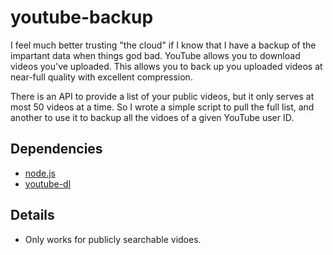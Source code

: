 # youtube-backup

I feel much better trusting "the cloud" if I know that I have a backup of the impartant data when things god bad.
YouTube allows you to download videos you've uploaded. This allows you to back up you uploaded videos at near-full quality with excellent compression.

There is an API to provide a list of your public videos, but it only serves at most 50 videos at a time. So I wrote a simple script to pull the full list, and another to use it to backup all the vidoes of a given YouTube user ID.

## Dependencies
- [node.js](http://nodejs.org/)
- [youtube-dl](http://rg3.github.com/youtube-dl/)

## Details
- Only works for publicly searchable vidoes.